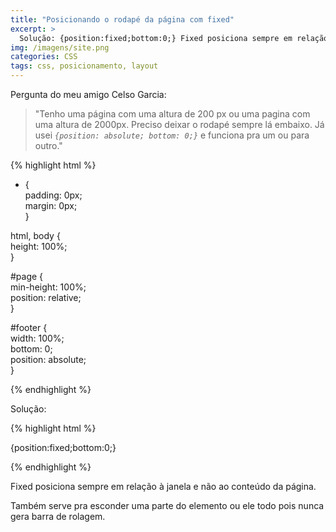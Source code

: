 ```yaml
---
title: "Posicionando o rodapé da página com fixed"
excerpt: >
  Solução: {position:fixed;bottom:0;} Fixed posiciona sempre em relação à janela e não ao conteúdo da página.
img: /imagens/site.png
categories: CSS
tags: css, posicionamento, layout
---
```


Pergunta do meu amigo Celso Garcia:

<blockquote>
"Tenho uma página com uma altura de 200 px ou uma pagina com uma altura de 2000px.
Preciso deixar o rodapé sempre lá embaixo.
Já usei <code><em>{position: absolute; bottom: 0;}</em></code> e funciona pra um ou para outro."
</blockquote>


{% highlight html %}

* {  
   padding: 0px;  
    margin: 0px;  
}  
  
html, body 
{  
    height: 100%;  
}  
 
#page 
{  
    min-height: 100%;  
    position: relative;  
}  
  
#footer 
{  
    width: 100%;  
    bottom: 0;  
    position: absolute;  
}  

{% endhighlight %}


Solução:


{% highlight html %}

{position:fixed;bottom:0;}

{% endhighlight %}


Fixed posiciona sempre em relação à janela e não ao conteúdo da página.

Também serve pra esconder uma parte do elemento ou ele todo pois nunca gera barra de rolagem.